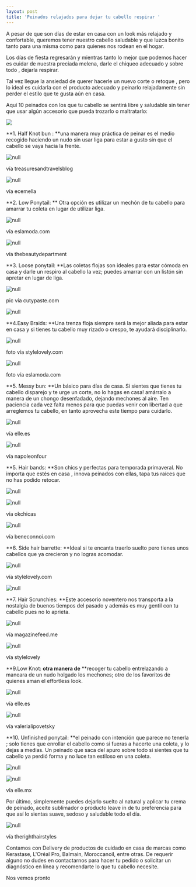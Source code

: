 ```yaml
---
layout: post
title: 'Peinados relajados para dejar tu cabello respirar '
---
```

A pesar de que son días de estar en casa con un look más relajado y confortable, queremos tener nuestro cabello saludable y que luzca bonito tanto para una misma como para quienes nos rodean en el hogar.

Los días de fiesta regresarán y mientras tanto lo mejor que podemos hacer es cuidar de nuestra preciada melena, darle el chiqueo adecuado y sobre todo , dejarla respirar. 

Tal vez llegue la ansiedad de querer hacerle un nuevo corte o retoque , pero lo ideal es cuidarla con el producto adecuado y peinarlo relajadamente sin perder el estilo que te gusta aún en casa.

Aquí 10 peinados con los que tu cabello se sentirá libre y saludable sin tener que usar algún accesorio que pueda trozarlo o maltratarlo:

![](/img/uploads/postcabello.jpg)

**1. Half Knot bun : **una manera muy práctica de peinar es el medio recogido haciendo un nudo sin usar liga para estar a gusto sin que el cabello se vaya hacia la frente. 

![null](/img/uploads/mediorecojidoconnudo.jpg)

vía treasuresandtravelsblog

![null](/img/uploads/mediorecogidonudo2.jpg)

vía ecemella

**2. Low Ponytail: ** Otra opción es utilizar un mechón de tu cabello para amarrar tu coleta en lugar de utilizar liga. 

![null](/img/uploads/ponytail.jpg)

vía eslamoda.com

![null](/img/uploads/coletanudo.jpg)

vía thebeautydepartment

**3. Loose ponytail: **Las coletas flojas son ideales para estar cómoda en casa y darle un respiro al cabello la vez; puedes amarrar con un listón sin apretar en lugar de liga.

![null](/img/uploads/-coletabaja1.jpg)

pic vía cutypaste.com

![null](/img/uploads/liston.jpg)

**4.Easy Braids: **Una trenza floja siempre será la mejor aliada para estar en casa y si tienes tu cabello muy rizado o crespo, te ayudará disciplinarlo.

![null](/img/uploads/trenzas.jpg)

foto vía stylelovely.com

![null](/img/uploads/trenza.jpg)

foto vía eslamoda.com 

**5. Messy bun: **Un básico para días de casa. Si sientes que tienes tu cabello disparejo y te urge un corte, no lo hagas en casa! amárralo a manera de un chongo desenfadado, dejando mechones al aire. Ten paciencia cada vez falta menos para que puedas venir con libertad a que arreglemos tu cabello, en tanto aprovecha este tiempo para cuidarlo.

![null](/img/uploads/chongo1.jpg)

vía elle.es 

![null](/img/uploads/messybun3.jpg)

vía napoleonfour

**5. Hair bands: **Son chics y perfectas para temporada primaveral. No importa que estés en casa , innova peinados con ellas, tapa tus raíces que no has podido retocar. 

![null](/img/uploads/coletamascada.jpg)

![null](/img/uploads/mediorecogido.jpg)

vía okchicas

![null](/img/uploads/hairbandchina.jpg)

vía beneconnoi.com

**6. Side hair barrette: **Ideal si te encanta traerlo suelto pero tienes unos cabellos que ya crecieron y no logras acomodar.

![null](/img/uploads/peinadorecogido.jpg)

vía stylelovely.com

![null](/img/uploads/sidehairbarrettes.jpg)

**7. Hair Scrunchies: **Este accesorio noventero nos transporta a la nostalgia de buenos tiempos del pasado y además es muy gentil con tu cabello pues no lo aprieta.

![null](/img/uploads/scrunchie.jpg)

vía magazinefeed.me

![null](/img/uploads/scrunchies.jpg)

vía stylelovely

**9.Low Knot: **otra manera de** **recoger tu cabello entrelazando a maneara de un nudo holgado los mechones; otro de los favoritos de quienes aman el effortless look.

![null](/img/uploads/nudo.jpg)

vía elle.es

![null](/img/uploads/nudo2.jpg)

vía valerialipovetsky

**10. Unfinished ponytail: **el peinado con intención que parece no tenerla ; solo tienes que enrollar el cabello como si fueras a hacerte una coleta, y lo dejas a medias. Un peinado que saca del apuro sobre todo si sientes que tu cabello ya perdió forma y no luce tan estiloso en una coleta.

![null](/img/uploads/unfinishedponytail.jpg)

![null](/img/uploads/unfinishedponytail2.jpg)

vía elle.mx 

Por último, simplemente puedes dejarlo suelto al natural y aplicar tu crema de peinado, aceite sublimador o producto leave in de tu preferencia para que así lo sientas suave, sedoso y saludable todo el día.

![null](/img/uploads/curlyhair.jpg)

vía therighthairstyles

Contamos con Delivery de productos de cuidado en casa de marcas como Kerastase, L'Oréal Pro, Balmain, Moroccanoil, entre otras. De requerir alguno no dudes en contactarnos para hacer tu pedido o solicitar un diagnóstico en línea y recomendarte lo que tu cabello necesite.

Nos vemos pronto
